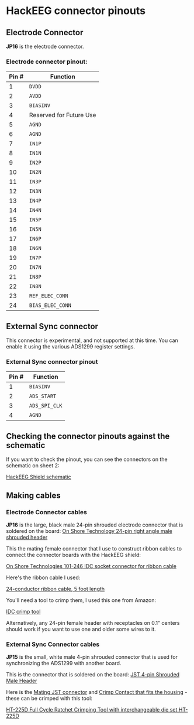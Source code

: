 # HackEEG connector pinouts

## Electrode Connector

**JP16** is the electrode connector.

### Electrode connector pinout:

|Pin #	|Function						|
|-----	|-------------------------	|
|  1	|`DVDD`						|
|  2	|`AVDD`						|
|  3	|`BIASINV`					|
|  4	| Reserved for Future Use	|
|  5	|`AGND`						|
|  6	|`AGND`						|
|  7	|`IN1P`						|
|  8	|`IN1N`						|
|  9	|`IN2P`						|
| 10	|`IN2N`						|
| 11	|`IN3P`						|
| 12	|`IN3N`						|
| 13	|`IN4P`						|
| 14	|`IN4N`						|
| 15	|`IN5P`						|
| 16	|`IN5N`						|
| 17	|`IN6P`						|
| 18	|`IN6N`						|
| 19	|`IN7P`						|
| 20	|`IN7N`						|
| 21	|`IN8P`						|
| 22	|`IN8N`						|
| 23	|`REF_ELEC_CONN`				|
| 24	|`BIAS_ELEC_CONN`			|


## External Sync connector

This connector is experimental, and not supported at this time. You can enable it using the various ADS1299 register settings.

### External Sync connector pinout


|Pin #	|Function			|
|-----	|---------------	|
| 1   	|`BIASINV`		|
| 2   	|`ADS_START`   	|
| 3  	|`ADS_SPI_CLK`	|
| 4  	|`AGND`   		|


## Checking the connector pinouts against the schematic

If you want to check the pinout, you can see the connectors on the schematic on sheet 2:

[HackEEG Shield schematic](https://github.com/adamfeuer/hackeeg-shield/blob/master/hackeeg-shield.pdf)


## Making cables

### Electrode Connector cables

**JP16** is the large, black male 24-pin shrouded electrode connector that is soldered on the board: [On Shore Technology 24-pin right angle male shrouded header](https://www.digikey.com/product-detail/en/on-shore-technology-inc/101-246/ED10537-ND)


This the mating female connector that I use to construct ribbon cables to connect the connector boards with the HackEEG shield:

[On Shore Technologies 	101-246 IDC socket connector for ribbon cable](https://www.digikey.com/product-detail/en/on-shore-technology-inc/101-246/ED10504-ND)

Here's the ribbon cable I used:

[24-conductor ribbon cable, 5 foot length](https://www.digikey.com/product-detail/en/3m/3365-24-300SF/MC24G-5-ND/)

You'll need a tool to crimp them, I used this one from Amazon:

[IDC crimp tool](https://www.amazon.com/gp/product/B007R2JEM4)

Alternatively, any 24-pin female header with receptacles on 0.1" centers should work if you want to use one and older some wires to it.

### External Sync Connector cables

**JP15** is the small, white male 4-pin shrouded connector that is used for synchronizing the ADS1299 with another board.

This is the connector that is soldered on the board: [JST 4-pin Shrouded Male Header ](http://www.digikey.com/product-detail/en/S4B-PH-K-S(LF)(SN)/455-1721-ND/926628)

Here is the [Mating JST connector](http://www.digikey.com/product-detail/en/PHR-4/455-1164-ND/608606) and [Crimp Contact that fits the housing](http://www.digikey.com/product-detail/en/SPH-004T-P0.5S/455-1318-1-ND/608807) - these can be crimped with this tool:

[HT-225D Full Cycle Ratchet Crimping Tool with interchangeable die set HT-225D](http://www.amazon.com/dp/B007JLN93S)


